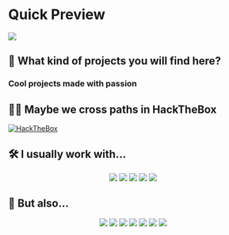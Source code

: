 # Quick Preview

<div align="left">
    <img src="https://github-readme-stats.vercel.app/api?username=shoriwe">
</div>

## 🤔 What kind of projects you will find here?

### Cool projects made with passion

## 🐱‍💻 Maybe we cross paths in HackTheBox

[![HackTheBox](http://www.hackthebox.eu/badge/image/106709)](https://www.hackthebox.eu/profile/106709)

## 🛠️ I usually work with...

<div align="center">
    <img src="https://img.shields.io/badge/go-%2300ADD8.svg?&style=for-the-badge&logo=go&logoColor=white"/>
    <img src="https://img.shields.io/badge/c%20-%2300599C.svg?&style=for-the-badge&logo=c&logoColor=white"/>
    <img src="https://img.shields.io/badge/python%20-%2314354C.svg?&style=for-the-badge&logo=python&logoColor=white"/>
    <img src="https://img.shields.io/badge/powershell%20-%2300599C.svg?&style=for-the-badge&logo=powershell&logoColor=white"/>
    <img src="https://img.shields.io/badge/shell_script%20-%23121011.svg?&style=for-the-badge&logo=gnu-bash&logoColor=white"/>
</div>

## 🔧 But also...
<div align="center">
    <img src="https://img.shields.io/badge/flask%20-%23000.svg?&style=for-the-badge&logo=flask&logoColor=white"/>
    <img src="https://img.shields.io/badge/html5%20-%23E34F26.svg?&style=for-the-badge&logo=html5&logoColor=white"/>
    <img src="https://img.shields.io/badge/css3%20-%231572B6.svg?&style=for-the-badge&logo=css3&logoColor=white"/>
    <img src="https://img.shields.io/badge/c%23%20-%23239120.svg?&style=for-the-badge&logo=c-sharp&logoColor=white"/>
    <img src="https://img.shields.io/badge/java-%23ED8B00.svg?&style=for-the-badge&logo=java&logoColor=white"/>
    <img src="https://img.shields.io/badge/ruby-%23CC342D.svg?&style=for-the-badge&logo=ruby&logoColor=white"/>
    <img src="https://img.shields.io/badge/nginx%20-%23009639.svg?&style=for-the-badge&logo=nginx&logoColor=white"/>
</div>


